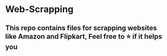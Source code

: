 # Web-Scrapping

##  **This repo contains files for scrapping websites like Amazon and Flipkart,  Feel free to :star: if it helps you**
